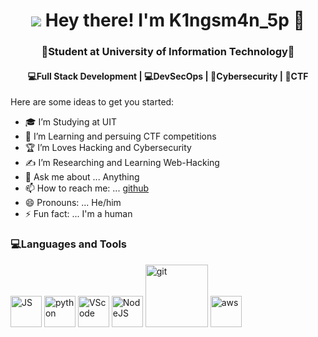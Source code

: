 <h1 align="center"> <img src="https://media.discordapp.net/attachments/871393677304553473/896455328420479026/77631-bee-lounging.gif"> Hey there! I'm K1ngsm4n_5p 👋 </img> </h1>
<h3 align="center">🏫Student at University of Information Technology🏫</h3>
<h4 align="center">💻Full Stack Development | 💻DevSecOps | 🔐Cybersecurity | 🚩CTF</h4>
Here are some ideas to get you started:

- 🎓 I’m Studying at UIT
- 🌱 I’m Learning and persuing CTF competitions
- 🏆 I’m Loves Hacking and Cybersecurity 
- ✍️ I’m Researching and Learning Web-Hacking 
- 💬 Ask me about ... Anything
- 📫 How to reach me: ... [github](https://github.com/phuocem201) 
- 😄 Pronouns: ... He/him
- ⚡ Fun fact: ... I'm a human

### 💻Languages and Tools
<div>
  <img src="https://media3.giphy.com/media/ln7z2eWriiQAllfVcn/200w.webp" alt="JS" width="50">
  <img src="https://i.giphy.com/media/LMt9638dO8dftAjtco/200.webp" alt="python" width="50"> 
  <img src="https://i.giphy.com/media/IdyAQJVN2kVPNUrojM/200.webp" alt="VScode" width="50"> 
  <img src="https://media3.giphy.com/media/kdFc8fubgS31b8DsVu/giphy.webp" alt="NodeJS" width="50"> 
  <img src="https://media.giphy.com/media/kH1DBkPNyZPOk0BxrM/giphy.gif" alt="git" width="100"> 
  <img src="https://cdn.svgporn.com/logos/aws.svg" alt="aws" width="50"> 
  
</div>


